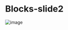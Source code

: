 # Blocks-slide2


![image](https://github.com/SerxLee/rawfinder/blob/master/image/blocks-slide.gif)
